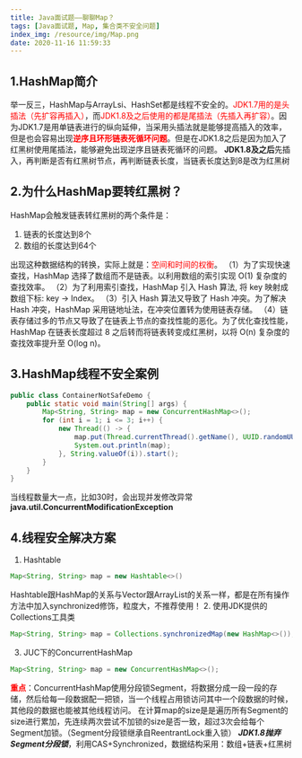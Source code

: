 ```yaml
---
title: Java面试题——聊聊Map？
tags: [Java面试题, Map, 集合类不安全问题]
index_img: /resource/img/Map.png
date: 2020-11-16 11:59:33
---
```


## 1.HashMap简介
举一反三，HashMap与ArrayLsi、HashSet都是线程不安全的。<font color=#FF000>JDK1.7用的是头插法（先扩容再插入）</font>，而<font color=#FF000>JDK1.8及之后使用的都是尾插法（先插入再扩容）</font>。因为JDK1.7是用单链表进行的纵向延伸，当采用头插法就是能够提高插入的效率，但是也会容易出现<font color=#FF000>**逆序且环形链表死循环问题**</font>。但是在JDK1.8之后是因为加入了红黑树使用尾插法，能够避免出现逆序且链表死循环的问题。
**JDK1.8及之后**先插入，再判断是否有红黑树节点，再判断链表长度，当链表长度达到8是改为红黑树

## 2.为什么HashMap要转红黑树？
HashMap会触发链表转红黑树的两个条件是：
1. 链表的长度达到8个
2. 数组的长度达到64个

出现这种数据结构的转换，实际上就是：<font color=#FF000>空间和时间的权衡</font>。
（1）为了实现快速查找，HashMap 选择了数组而不是链表。以利用数组的索引实现 O(1) 复杂度的查找效率。
（2）为了利用索引查找，HashMap 引入 Hash 算法, 将 key 映射成数组下标: key -> Index。
（3）引入 Hash 算法又导致了 Hash 冲突。为了解决 Hash 冲突，HashMap 采用链地址法，在冲突位置转为使用链表存储。
（4）链表存储过多的节点又导致了在链表上节点的查找性能的恶化。为了优化查找性能，HashMap 在链表长度超过 8 之后转而将链表转变成红黑树，以将 O(n) 复杂度的查找效率提升至 O(log n)。

## 3.HashMap线程不安全案例
```java
public class ContainerNotSafeDemo {
    public static void main(String[] args) {
        Map<String, String> map = new ConcurrentHashMap<>();
        for (int i = 1; i <= 3; i++) {
            new Thread(() -> {
                map.put(Thread.currentThread().getName(), UUID.randomUUID().toString().substring(0 ,8));
                System.out.println(map);
            }, String.valueOf(i)).start();
        }
    }
}
```
当线程数量大一点，比如30时，会出现并发修改异常**java.util.ConcurrentModificationException**

## 4.线程安全解决方案
1. Hashtable
```java
Map<String, String> map = new Hashtable<>()
```
Hashtable跟HashMap的关系与Vector跟ArrayList的关系一样，都是在所有操作方法中加入synchronized修饰，粒度大，不推荐使用！
2. 使用JDK提供的Collections工具类
```java
Map<String, String> map = Collections.synchronizedMap(new HashMap<>());
```
3. JUC下的ConcurrentHashMap
```java
Map<String, String> map = new ConcurrentHashMap<>();
```
<font color=#FF000>**重点**</font>：ConcurrentHashMap使用分段锁Segment，将数据分成一段一段的存储，然后给每一段数据配一把锁，当一个线程占用锁访问其中一个段数据的时候，其他段的数据也能被其他线程访问。
在计算map的size是是遍历所有Segment的size进行累加，先连续两次尝试不加锁的size是否一致，超过3次会给每个Segment加锁。（Segment分段锁继承自ReentrantLock重入锁）
***JDK1.8抛弃Segment分段锁***，利用CAS+Synchronized，数据结构采用：数组+链表+红黑树
